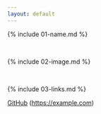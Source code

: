 ```yaml
---
layout: default
---
```


{% include 01-name.md %}

<br>

{% include 02-image.md %}

<br>

{% include 03-links.md %}

[GitHub](http://github.com)
(https://example.com)
